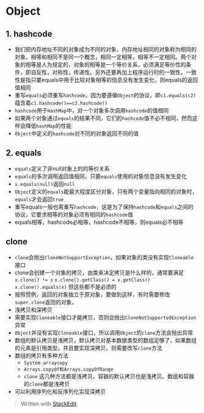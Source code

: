 # Object
## 1. hashcode
- 我们把内存地址不同的对象成为不同的对象，内存地址相同的对象称为相同的对象。相等和相同不是同一个概念，相同一定相等，相等不一定相同。两个对象的相等是人为规定的，对象的相等是一个等价关系，必须满足等价性的条件，即自反性，对称性，传递性。另外还要再加上程序运行时的一致性，一致性是指只要equals中用于比较对象相等的信息没有发生变化，则equals的返回值相同
- 重写`equals`必须重写`hashcode`，因为要遵循`Object`的协议，即`c1.equals(c2)`蕴含着`c1.hashcode()==c2.hashcode()`
- `hashcode`用于`HashMap`中，对一个对象多次调用`hashcode`的值相同
- 如果两个对象通过`equals`的结果不同，它们的`hashcode`值不必不相同，然而这样会降低`hashMap`的性能
- `Object`中定义的`hashcode`对不同的对象返回不同的值

## 2. equals
- `equals`定义了非null对象上的的等价关系
- `equals`的多次调用返回值相同，只要`equals`使用的对象信息没有发生变化
- `x.equals(null)`返回`null`
- `Object`定义的`equals`能最大程度区分对象，只有两个变量指向相同的对象时，`equals`才会返回`true`
- 重写equals一般也需重写`hashcode`，这是为了保持`hashcode`和`equals`之间的协议，它要求相等的对象必须有相同的`hashcode`值
- equals相等，hashcode必相等，hashcode不相等，则equals必不相等

## clone
- `clone`会抛出`CloneNotSupportException`，如果对象的类没有实现`Cloneable`接口
- clone会创建一个对象的拷贝，由类来决定拷贝是什么样的，通常要满足
    `x.clone() != x`
    `x.clone().getClass() = x.getClass()`
    `x.clone().equals(x)`
    但这些都不是必须的
- 按照惯例，返回的对象独立于原对象，要做到这样，有时需要修改`super.clone`返回的对象，
- 浅拷贝和深拷贝
- 需要实现`Cloneable`接口才能拷贝，否则会抛出`CloneNotSupportedException`异常
- `Object`并没有实现`Cloneable`接口，所以调用`Object`的`clone`方法会抛出异常
- 数组的默认拷贝是浅拷贝，默认拷贝对基本数据类型的数组足够了，如果数组的元素是引用类型，并且要实现深拷贝，则需要改写`clone`方法
- 数组的拷贝有多种方法
    - `System.arraycopy`
    - `Arrays.copyOf和Arrays.copyOfRange`
    - `clone`
这几种方法都是浅拷贝，容器的默认拷贝也是浅拷贝。数组和容器的`clone`都是浅拷贝
- 可以利用序列化和反序列化实现深拷贝

> Written with [StackEdit](https://stackedit.io/).
<!--stackedit_data:
eyJoaXN0b3J5IjpbLTE5MzU4MzkwMDddfQ==
-->
